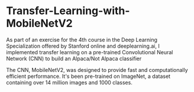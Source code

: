 # Transfer-Learning-with-MobileNetV2


As part of an exercise for the 4th course in the Deep Learning Specialization offered by Stanford online and deeplearning.ai, I implemented transfer learning on a pre-trained Convolutional Neural Network (CNN) to build an Alpaca/Not Alpaca classifier

The CNN, MobileNetV2, was designed to provide fast and computationally efficient performance. It's been pre-trained on ImageNet, a dataset containing over 14 million images and 1000 classes.

